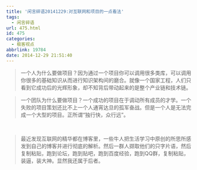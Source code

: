 ```yaml
---
title: '闲言碎语20141229:对互联网和项目的一点看法'
tags:
  - 闲言碎语
url: 475.html
id: 475
categories:
  - 极客视点
abbrlink: 19784
date: 2014-12-29 21:51:40
---
```


> 一个人为什么要做项目？因为通过一个项目你可以调用很多类库，可以调用你很多的基础知识从而进行知识架构间的磨合。就像一个国家工程，人们只看到它成功后的光辉形象，却不知背后带动起来的是整个产业链和技术链。

> 一个团队为什么要做项目？一个成功的项目在于调动所有成员的才学。一个失败的项目策划还比不上一个人通宵达旦的孤军奋战。但是一个人是无法完成一个大型的项目。正所谓“独行快，众行远”。

 

> 最近发现互联网的精华都在博客里，一些牛人把生活学习中原创的所思所感发到自己的博客并进行彻底的解析。然后一群人撷取他们的只字片语，然后复制粘贴，跑到论坛，跑到贴吧，跑到百度经验，跑到QQ群，复制粘贴，装逼，装大神。显然我还属于后者。